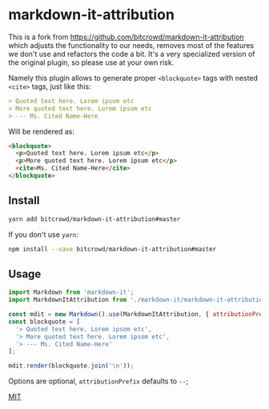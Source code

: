 # markdown-it-attribution

This is a fork from https://github.com/bitcrowd/markdown-it-attribution which adjusts the functionality to our needs, removes most of the features we don't use and refactors the code a bit.
It's a very specialized version of the original plugin, so please use at your own risk.

Namely this plugin allows to generate proper `<blockquote>` tags with nested `<cite>` tags, just like this:
```md
> Quoted text here. Lorem ipsom etc
> More quoted text here. Lorem ipsom etc
> --- Ms. Cited Name-Here
```
Will be rendered as:
```html
<blockquote>
  <p>Quoted text here. Lorem ipsum etc</p>
  <p>More quoted text here. Lorem ipsum etc</p>
  <cite>Ms. Cited Name-Here</cite>
</blockquote>
```

## Install

```bash
yarn add bitcrowd/markdown-it-attribution#master
```

If you don't use `yarn`:
```bash
npm install --save bitcrowd/markdown-it-attribution#master
```

## Usage

```js
import Markdown from 'markdown-it';
import MarkdownItAttribution from './markdown-it/markdown-it-attribution';

const mdit = new Markdown().use(MarkdownItAttribution, { attributionPrefix: '---' });
const blockquote = [
  '> Quoted text here. Lorem ipsom etc',
  '> More quoted text here. Lorem ipsom etc',
  '> --- Ms. Cited Name-Here'
];

mdit.render(blockquote.join('\n'));
```

Options are optional, `attributionPrefix` defaults to `--`;

[MIT](https://github.com/bitcrowd/markdown-it-attribution/blob/master/LICENSE.txt)
